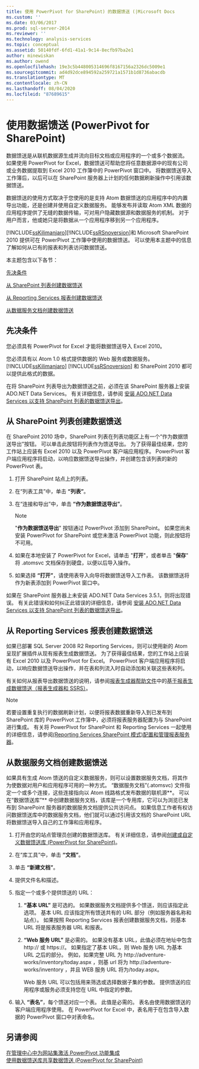 ```yaml
---
title: 使用 PowerPivot for SharePoint) 的数据馈送 (|Microsoft Docs
ms.custom: ''
ms.date: 03/06/2017
ms.prod: sql-server-2014
ms.reviewer: ''
ms.technology: analysis-services
ms.topic: conceptual
ms.assetid: 50140fdf-6fd1-41a1-9c14-8ecfb97ba2e1
author: minewiskan
ms.author: owend
ms.openlocfilehash: 19e3c5b448005314696f8167156a2326dc5009e1
ms.sourcegitcommit: ad4d92dce894592a259721a1571b1d8736abacdb
ms.translationtype: MT
ms.contentlocale: zh-CN
ms.lasthandoff: 08/04/2020
ms.locfileid: "87689615"
---
```

# <a name="use-data-feeds-powerpivot-for-sharepoint"></a>使用数据馈送 (PowerPivot for SharePoint)
  数据馈送是从联机数据源生成并流向目标文档或应用程序的一个或多个数据流。 如果使用 PowerPivot for Excel，数据馈送可帮助您将任意数据源中的现有公司或业务数据提取到 Excel 2010 工作簿中的 PowerPivot 窗口中。 将数据馈送导入工作簿后，以后可以在 SharePoint 服务器上计划的任何数据刷新操作中引用该数据馈送。  
  
 数据馈送的使用方式取决于您使用的是支持 Atom 数据馈送的应用程序中的内置导出功能，还是创建并使用自定义数据服务。 能够发布并读取 Atom XML 数据的应用程序提供了无缝的数据传输，可对用户隐藏数据源和数据服务的机制。 对于用户而言，他或她只是将数据从一个应用程序移到另一个应用程序。  
  
 [!INCLUDE[ssKilimanjaro](../../includes/sskilimanjaro-md.md)][!INCLUDE[ssRSnoversion](../../includes/ssrsnoversion-md.md)]和 Microsoft SharePoint 2010 提供可在 PowerPivot 工作簿中使用的数据馈送。 可以使用本主题中的信息了解如何从已有的报表和列表访问数据馈送。  
  
 本主题包含以下各节：  
  
 [先决条件](#prereq)  
  
 [从 SharePoint 列表创建数据馈送](#sharepointlist)  
  
 [从 Reporting Services 报表创建数据馈送](#rsreport)  
  
 [从数据服务文档创建数据馈送](#dsdoc)  
  
##  <a name="prerequisites"></a><a name="prereq"></a>先决条件  
 您必须具有 PowerPivot for Excel 才能将数据馈送导入 Excel 2010。  
  
 您必须具有以 Atom 1.0 格式提供数据的 Web 服务或数据服务。 [!INCLUDE[ssKilimanjaro](../../includes/sskilimanjaro-md.md)] [!INCLUDE[ssRSnoversion](../../includes/ssrsnoversion-md.md)] 和 SharePoint 2010 都可以提供此格式的数据。  
  
 在将 SharePoint 列表导出为数据馈送之前，必须在该 SharePoint 服务器上安装 ADO.NET Data Services。 有关详细信息，请参阅 [安装 ADO.NET Data Services 以支持 SharePoint 列表的数据馈送导出](../../sql-server/install/install-ado-net-data-services-to-support-data-feed-exports-of-sharepoint-lists.md)。  
  
##  <a name="create-a-data-feed-from-a-sharepoint-list"></a><a name="sharepointlist"></a>从 SharePoint 列表创建数据馈送  
 在 SharePoint 2010 场中，SharePoint 列表在列表功能区上有一个“作为数据馈送导出”按钮。 可以单击此按钮将列表作为馈送导出。 为了获得最佳结果，您的工作站上应装有 Excel 2010 以及 PowerPivot 客户端应用程序。 PowerPivot 客户端应用程序将启动，以响应数据馈送导出操作，并创建包含该列表的新的 PowerPivot 表。  
  
1.  打开 SharePoint 站点上的列表。  
  
2.  在“列表工具”中，单击 **“列表”**。  
  
3.  在“连接和导出”中，单击 **“作为数据馈送导出”**。  
  
    > [!NOTE]  
    >  "**作为数据馈送导出**" 按钮通过 PowerPivot 添加到 SharePoint。 如果您尚未安装 PowerPivot for SharePoint 或您未激活 PowerPivot 功能，则此按钮将不可用。  
  
4.  如果在本地安装了 PowerPivot for Excel，请单击 "**打开**"，或者单击 "**保存**" 将 .atomsvc 文档保存到硬盘，以便以后导入操作。  
  
5.  如果选择 **“打开”**，请使用表导入向导将数据馈送导入工作表。 该数据馈送将作为新表添加到 PowerPivot 窗口中。  
  
 如果在 SharePoint 服务器上未安装 ADO.NET Data Services 3.5.1，则将出现错误。 有关此错误和如何纠正此错误的详细信息，请参阅 [安装 ADO.NET Data Services 以支持 SharePoint 列表的数据馈送导出](../../sql-server/install/install-ado-net-data-services-to-support-data-feed-exports-of-sharepoint-lists.md)。  
  
##  <a name="create-a-data-feed-from-a-reporting-services-report"></a><a name="rsreport"></a> 从 Reporting Services 报表创建数据馈送  
 如果已部署 SQL Server 2008 R2 Reporting Services，则可以使用新的 Atom 呈现扩展插件从现有报表生成数据馈送。 为了获得最佳结果，您的工作站上应装有 Excel 2010 以及 PowerPivot for Excel。 PowerPivot 客户端应用程序将启动，以响应数据馈送导出操作，并在表和列流入时自动添加和关联这些表和列。  
  
 有关如何从报表导出数据馈送的说明，请参阅[报表生成器帮助文件](https://go.microsoft.com/fwlink/?LinkId=154494)中的[基于报表生成数据馈送（报表生成器和 SSRS）](../../reporting-services/report-builder/generate-data-feeds-from-a-report-report-builder-and-ssrs.md)。  
  
> [!NOTE]  
>  若要设置重复执行的数据刷新计划，以便将报表数据重新导入到已发布到 SharePoint 库的 PowerPivot 工作簿中，必须将报表服务器配置为与 SharePoint 进行集成。 有关将 PowerPivot for SharePoint 和 Reporting Services 一起使用的详细信息，请参阅[&#40;Reporting Services SharePoint 模式&#41;配置和管理报表服务器](../../reporting-services/configure-administer-report-server-reporting-services-sharepoint-mode.md)。  
  
##  <a name="create-a-data-feed-from-a-data-service-document"></a><a name="dsdoc"></a> 从数据服务文档创建数据馈送  
 如果具有生成 Atom 馈送的自定义数据服务，则可以设置数据服务文档，将其作为使数据对用户和应用程序可用的一种方式。 “数据服务文档”(.atomsvc) 文件指定一个或多个连接，这些连接指向以 Atom 线路格式发布数据的联机源**。 可以在“数据馈送库”** 中创建数据服务文档，该库是一个专用库，它可以为浏览已发布到 SharePoint 服务器的数据服务文档提供公共访问点。 如果信息工作者有权访问数据馈送库中的数据服务文档，他们就可以通过引用该文档的 SharePoint URL 将数据馈送导入自己的工作簿和应用程序。  
  
1.  打开由您的站点管理员创建的数据馈送库。 有关详细信息，请参阅[创建或自定义数据馈送库 &#40;PowerPivot for SharePoint&#41;](create-or-customize-a-data-feed-library-power-pivot-for-sharepoint.md)。  
  
2.  在“库工具”中，单击 **“文档”**。  
  
3.  单击 **“新建文档”**。  
  
4.  提供文件名和描述。  
  
5.  指定一个或多个提供馈送的 URL：  
  
    1.  **“基本 URL”** 是可选的。 如果数据服务文档提供多个馈送，则应该指定此选项。 基本 URL 应该指定所有馈送共有的 URL 部分（例如服务器名称和站点）。 如果按照 Reporting Services 报表创建数据服务文档，则基本 URL 将是报表服务器 URL 和报表。  
  
    2.  **“Web 服务 URL”** 是必需的。 如果没有基本 URL，此值必须在地址中包含 http:// 或 https://。 如果指定了基本 URL，则 Web 服务 URL 为基本 URL 之后的部分。 例如，如果完整 URL 为 http://adventure-works/inventory/today.aspx ，则基 url 将为 http://adventure-works/inventory ，并且 WEB 服务 URL 将为/today.aspx。  
  
         Web 服务 URL 可以包括用来筛选或选择数据子集的参数。 提供馈送的应用程序或服务必须支持您在 URL 中指定的参数。  
  
6.  输入 **“表名”**，每个馈送对应一个表。 此值是必需的。 表名由使用数据馈送的客户端应用程序使用。 在 PowerPivot for Excel 中，表名用于在包含导入数据的 PowerPivot 窗口中对表命名。  
  
## <a name="see-also"></a>另请参阅  
 [在管理中心中为网站集激活 PowerPivot 功能集成](activate-power-pivot-integration-for-site-collections-in-ca.md)   
 [使用数据馈送库共享数据馈送 &#40;PowerPivot for SharePoint&#41;](share-data-feeds-using-a-data-feed-library-power-pivot-for-sharepoint.md)  
  
  

